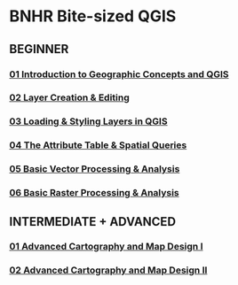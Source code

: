 # BNHR Bite-sized QGIS

## BEGINNER
### [01 Introduction to Geographic Concepts and QGIS](beginner/01-introduction-to-geographic-concepts-and-qgis/index.html)
### [02 Layer Creation & Editing](beginner/02-loading-and-styling-layers/index.html)
### [03 Loading & Styling Layers in QGIS](beginner/03-layer-creation-and-editing/index.html)
### [04 The Attribute Table & Spatial Queries](beginner/04-attribute-table-and-spatial-queries/index.html)
### [05 Basic Vector Processing & Analysis](beginner/05-basic-vector-processing/index.html)
### [06 Basic Raster Processing & Analysis](beginner/06-basic-raster-processing/index.html)

## INTERMEDIATE + ADVANCED
### [01 Advanced Cartography and Map Design I](advanced/01-advanced-cartography-map-design-1/index.html)
### [02 Advanced Cartography and Map Design II](advanced/02-advanced-cartography-map-design-2/index.html)
